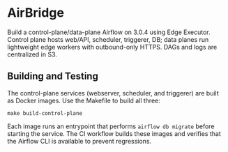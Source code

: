 # AirBridge
Build a control-plane/data-plane Airflow on 3.0.4 using Edge Executor. Control plane hosts web/API, scheduler, triggerer, DB; data planes run lightweight edge workers with outbound-only HTTPS. DAGs and logs are centralized in S3.

## Building and Testing

The control-plane services (webserver, scheduler, and triggerer) are built as Docker images. Use the Makefile to build all three:

```
make build-control-plane
```

Each image runs an entrypoint that performs `airflow db migrate` before starting the service. The CI workflow builds these images and verifies that the Airflow CLI is available to prevent regressions.
